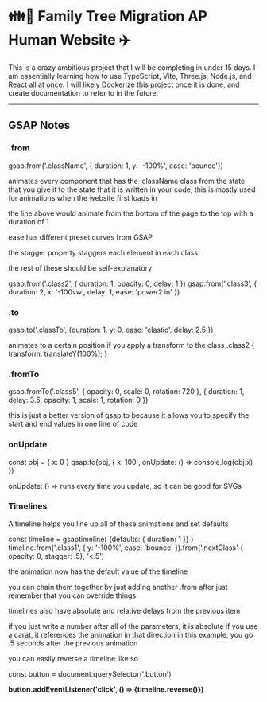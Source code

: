 # 👪🌳 Family Tree Migration AP Human Website ✈️

This is a crazy ambitious project that I will be completing in under 15 days. I am essentially learning how to use TypeScript, Vite, Three.js, Node.js, and React all at once. I will likely Dockerize this project once it is done, and create documentation to refer to in the future.

---

## GSAP Notes

### .from

gsap.from('.className', { duration: 1, y: '-100%', ease: 'bounce'})

animates every component that has the .className class
from the state that you give it to the state that it is
written in your code, this is mostly used for animations
when the website first loads in

the line above would animate from the bottom of the page
to the top with a duration of 1

ease has different preset curves from GSAP

the stagger property staggers each element in each class

the rest of these should be self-explanatory

gsap.from('.class2', { duration: 1, opacity: 0, delay: 1 })
gsap.from('.class3', { duration: 2, x: '-100vw', delay: 1, ease: 'power2.in' })

### .to

gsap.to('.classTo', {duration: 1, y: 0, ease: 'elastic', delay: 2.5 })

animates to a certain position if you apply a transform to the class
.class2 {
    transform: translateY(100%);
}

### .fromTo

gsap.fromTo('.class5', 
            { opacity: 0, scale: 0, rotation: 720 }, 
            { duration: 1, delay: 3.5, opacity: 1, scale: 1, rotation: 0 })

this is just a better version of gsap.to
because it allows you to specify the start
and end values in one line of code

### onUpdate

const obj = { x: 0 }
gsap.to(obj, { x: 100 , onUpdate: () => console.log(obj.x) })

onUpdate: () => runs every time you update, so it can be good for SVGs

### Timelines

A timeline helps you line up all of these animations and set defaults

const timeline = gsaptimeline( {defaults: { duration: 1 }} )
timeline.from('.class1', { y: '-100%', ease: 'bounce' }).from('.nextClass' { opacity: 0, stagger: .5}, '<.5')

the animation now has the default value of the timeline

you can chain them together by just adding another .from after
just remember that you can override things

timelines also have absolute and relative delays from the previous item

if you just write a number after all of the parameters, it is absolute
if you use a carat, it references the animation in that direction
in this example, you go .5 seconds after the previous animation

you can easily reverse a timeline like so

const button = document.querySelector('.button')

**button.addEventListener('click', () => {timeline.reverse()})**